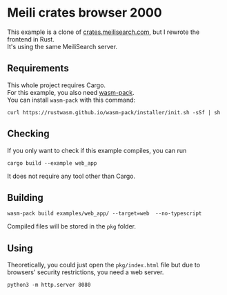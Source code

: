 # Meili crates browser 2000

This example is a clone of [crates.meilisearch.com](https://crates.meilisearch.com), but I rewrote the frontend in Rust.\
It's using the same MeiliSearch server.

## Requirements

This whole project requires Cargo.\
For this example, you also need [wasm-pack](https://github.com/rustwasm/wasm-pack).\
You can install `wasm-pack` with this command:
```console
curl https://rustwasm.github.io/wasm-pack/installer/init.sh -sSf | sh
```

## Checking

If you only want to check if this example compiles, you can run
```console
cargo build --example web_app
```
It does not require any tool other than Cargo.

## Building

```console
wasm-pack build examples/web_app/ --target=web  --no-typescript
```
Compiled files will be stored in the `pkg` folder.

## Using

Theoretically, you could just open the `pkg/index.html` file but due to browsers' security restrictions, you need a web server.

```console
python3 -m http.server 8080
```
